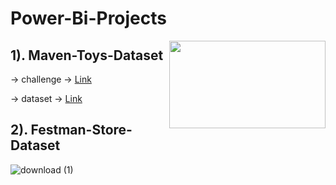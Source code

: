 # Power-Bi-Projects 

<img align="right" width="250" height="140" src="https://encrypted-tbn0.gstatic.com/images?q=tbn:ANd9GcRcGyrlOa7eOrmhhy00jQY7J4owCgyb_Qp66g&usqp=CAU">

## 1). Maven-Toys-Dataset 
-> challenge -> [Link](https://www.mavenanalytics.io/blog/maven-toys-challenge?utm_source=linkedin&utm_campaign=MavenToysChallenge_li_maven)

-> dataset -> [Link](https://www.mavenanalytics.io/data-playground)

## 2). Festman-Store-Dataset
![download (1)](https://user-images.githubusercontent.com/52499914/119731845-1401d100-be95-11eb-8f74-9a2b6ab0ceb7.png)

